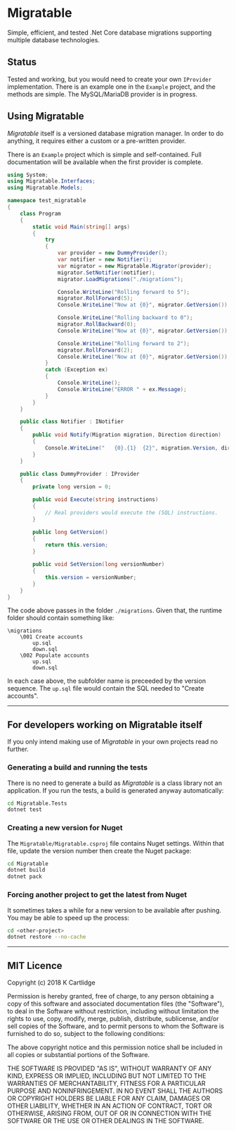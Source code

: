 # Migratable

Simple, efficient, and tested .Net Core database migrations supporting multiple database technologies.

## Status

Tested and working, but you would need to create your own ```IProvider``` implementation.
There is an example one in the ```Example``` project, and the methods are simple.
The MySQL/MariaDB provider is in progress.

## Using Migratable

*Migratable* itself is a versioned database migration manager.
In order to do anything, it requires either a custom or a pre-written provider.

There is an ```Example``` project which is simple and self-contained.
Full documentation will be available when the first provider is complete.

``` cs
using System;
using Migratable.Interfaces;
using Migratable.Models;

namespace test_migratable
{
    class Program
    {
        static void Main(string[] args)
        {
            try
            {
                var provider = new DummyProvider();
                var notifier = new Notifier();
                var migrator = new Migratable.Migrator(provider);
                migrator.SetNotifier(notifier);
                migrator.LoadMigrations("./migrations");

                Console.WriteLine("Rolling forward to 5");
                migrator.RollForward(5);
                Console.WriteLine("Now at {0}", migrator.GetVersion());

                Console.WriteLine("Rolling backward to 0");
                migrator.RollBackward(0);
                Console.WriteLine("Now at {0}", migrator.GetVersion());

                Console.WriteLine("Rolling forward to 2");
                migrator.RollForward(2);
                Console.WriteLine("Now at {0}", migrator.GetVersion());
            }
            catch (Exception ex)
            {
                Console.WriteLine();
                Console.WriteLine("ERROR " + ex.Message);
            }
        }
    }

    public class Notifier : INotifier
    {
        public void Notify(Migration migration, Direction direction)
        {
            Console.WriteLine("   {0}.{1}  {2}", migration.Version, direction, migration.Name);
        }
    }

    public class DummyProvider : IProvider
    {
        private long version = 0;

        public void Execute(string instructions)
        {
            // Real providers would execute the (SQL) instructions.
        }

        public long GetVersion()
        {
            return this.version;
        }

        public void SetVersion(long versionNumber)
        {
            this.version = versionNumber;
        }
    }
}
```

The code above passes in the folder ```./migrations```.
Given that, the runtime folder should contain something like:

```
\migrations
    \001 Create accounts
        up.sql
        down.sql
    \002 Populate accounts
        up.sql
        down.sql
```

In each case above, the subfolder name is preceeded by the version sequence.
The ```up.sql``` file would contain the SQL needed to "Create accounts".

---

## For developers working on Migratable itself

If you only intend making use of *Migratable* in your own projects read no further.

### Generating a build and running the tests

There is no need to generate a build as *Migratable* is a class library not an application.
If you run the tests, a build is generated anyway automatically:

``` sh
cd Migratable.Tests
dotnet test
```

### Creating a new version for Nuget

The ```Migratable/Migratable.csproj``` file contains Nuget settings.
Within that file, update the version number then create the Nuget package:

``` sh
cd Migratable
dotnet build
dotnet pack
```

### Forcing another project to get the latest from Nuget

It sometimes takes a while for a new version to be available after pushing.
You may be able to speed up the process:

``` sh
cd <other-project>
dotnet restore --no-cache
```

---

## MIT Licence

Copyright (c) 2018 K Cartlidge

Permission is hereby granted, free of charge, to any person obtaining a copy
of this software and associated documentation files (the "Software"), to deal
in the Software without restriction, including without limitation the rights
to use, copy, modify, merge, publish, distribute, sublicense, and/or sell
copies of the Software, and to permit persons to whom the Software is
furnished to do so, subject to the following conditions:

The above copyright notice and this permission notice shall be included in all
copies or substantial portions of the Software.

THE SOFTWARE IS PROVIDED "AS IS", WITHOUT WARRANTY OF ANY KIND, EXPRESS OR
IMPLIED, INCLUDING BUT NOT LIMITED TO THE WARRANTIES OF MERCHANTABILITY,
FITNESS FOR A PARTICULAR PURPOSE AND NONINFRINGEMENT. IN NO EVENT SHALL THE
AUTHORS OR COPYRIGHT HOLDERS BE LIABLE FOR ANY CLAIM, DAMAGES OR OTHER
LIABILITY, WHETHER IN AN ACTION OF CONTRACT, TORT OR OTHERWISE, ARISING FROM,
OUT OF OR IN CONNECTION WITH THE SOFTWARE OR THE USE OR OTHER DEALINGS IN THE
SOFTWARE.
